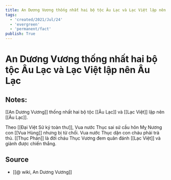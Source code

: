 ```yaml
---
title: An Dương Vương thống nhất hai bộ tộc Âu Lạc và Lạc Việt lập nên Âu Lạc
tags:
  - 'created/2021/Jul/24'
  - 'evergreen'
  - 'permanent/fact'
publish: True
---
```

# An Dương Vương thống nhất hai bộ tộc Âu Lạc và Lạc Việt lập nên Âu Lạc

## Notes:
[[An Dương Vương]] thống nhất hai bộ tộc [[Âu Lạc]] và [[Lạc Việt]] lập nên [[Âu Lạc]].

Theo [[Đại Việt Sử ký toàn thư]], Vua nước Thục sai sứ cầu hôn Mỵ Nương con [[Vua Hùng]] nhưng bị từ chối. Vua nước Thục dặn con cháu phải trả thù. [[Thục Phán]] là đời cháu Thục Vương đem quân đánh [[Lạc Việt]] và giành được chiến thắng.

## Source
- [[@ wiki, An Dương Vương]]

